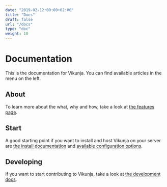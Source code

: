 ```yaml
---
date: "2019-02-12:00:00+02:00"
title: "Docs"
draft: false
url: "/docs"
type: "doc"
weight: 10
---
```

# Documentation

This is the documentation for Vikunja.
You can find available articles in the menu on the left.

## About

To learn more about the what, why and how, take a look at [the features page](https://vikunja.io/en/features).

## Start

A good starting point if you want to install and host Vikunja on your server are [the install documentation](installing)
and [available configuration options](config-options).

## Developing

If you want to start contributing to Vikunja, take a look at [the development docs](development).